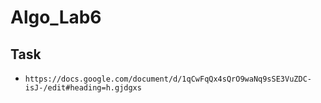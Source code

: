 # Algo_Lab6
## Task
 - `https://docs.google.com/document/d/1qCwFqQx4sQrO9waNq9sSE3VuZDC-isJ-/edit#heading=h.gjdgxs`